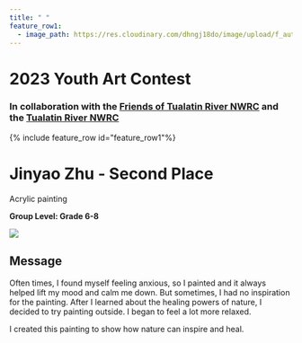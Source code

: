 ```yaml
---
title: " "
feature_row1:
  - image_path: https://res.cloudinary.com/dhngj18do/image/upload/f_auto,q_auto/v1/images/artcontest/ribbon_best
---
```


# 2023 Youth Art Contest

### In collaboration with the [Friends of Tualatin River NWRC](https://fotr.wildapricot.org/) and the [Tualatin River NWRC](https://www.fws.gov/refuge/Tualatin_River/)

{% include feature_row id="feature_row1"%}

# Jinyao Zhu - Second Place
Acrylic painting  

**Group Level: Grade 6-8**  

![](https://res.cloudinary.com/dhngj18do/image/upload/f_auto,q_auto/v1/images/artcontest/2023_grp2_2nd_large)

## Message

Often times, I found myself feeling anxious, so I painted and it always helped lift my mood and calm me down. But sometimes, I had no inspiration for the painting. After I learned about the healing powers of nature, I decided to try painting outside. I began to feel a lot more relaxed.

I created this painting to show how nature can inspire and heal.
